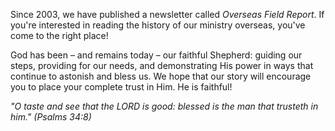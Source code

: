 Since 2003, we have published a newsletter called *Overseas Field Report*. If you're interested in reading the history of our ministry overseas, you've come to the right place!

God has been – and remains today – our faithful Shepherd: guiding our steps, providing for our needs, and demonstrating His power in ways that continue to astonish and bless us. We hope that our story will encourage you to place your complete trust in Him. He is faithful!

*"O taste and see that the LORD is good: blessed is the man that trusteth in him."  (Psalms 34:8)*
